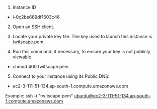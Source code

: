 1. Instance ID
- i-0c2be669df1603c46

2. Open an SSH client.

3. Locate your private key file. The key used to launch this instance is twitscape.pem

4. Run this command, if necessary, to ensure your key is not publicly viewable.
 * chmod 400 twitscape.pem 

5. Connect to your instance using its Public DNS:
 * ec2-3-111-51-134.ap-south-1.compute.amazonaws.com


Example:
ssh -i "twitscape.pem" ubuntu@ec2-3-111-51-134.ap-south-1.compute.amazonaws.com
